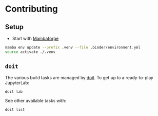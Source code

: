 # Contributing

## Setup

- Start with [Mambaforge](https://github.com/conda-forge/miniforge)

```bash
mamba env update --prefix .venv --file .binder/environment.yml
source activate ./.venv
```

## `doit`

The various build tasks are managed by [doit](https://pydoit.org). To get up to a
ready-to-play JupyterLab:

```bash
doit lab
```

See other available tasks with:

```bash
doit list
```

